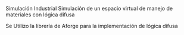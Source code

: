 Simulación Industrial
Simulación de un espacio virtual de manejo de materiales con lógica difusa

Se Utilizo la librería de Aforge para la implementación de lógica difusa
